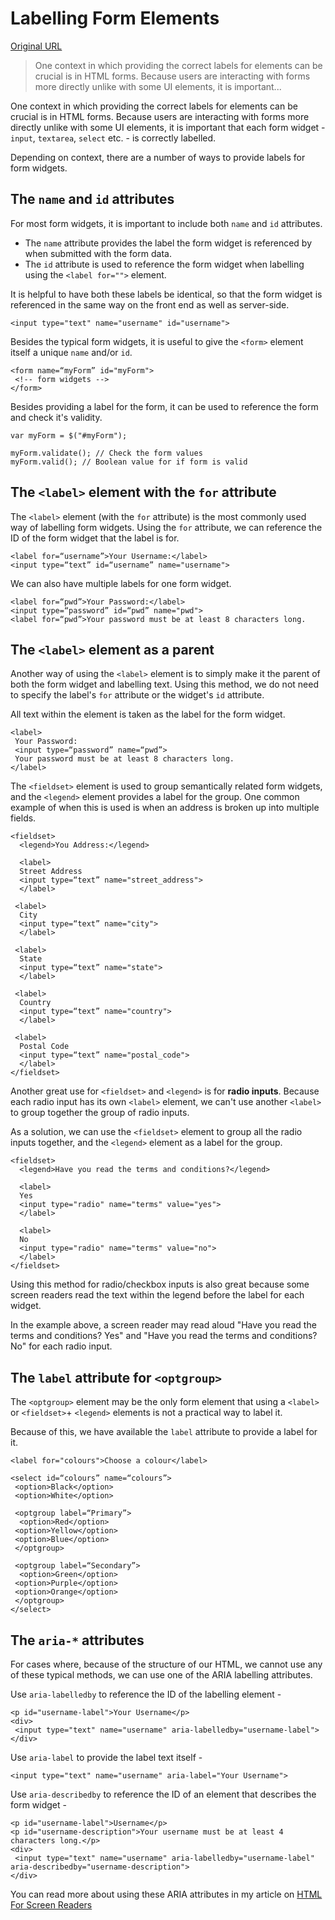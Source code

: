 # Labelling Form Elements

[Original URL](http://bitsofco.de/labelling-form-elements/)

> One context in which providing the correct labels for elements can be crucial is in HTML forms. Because users are interacting with forms more directly unlike with some UI elements, it is important...

One context in which providing the correct labels for elements can be crucial is in HTML forms. Because users are interacting with forms more directly unlike with some UI elements, it is important that each form widget - `input`, `textarea`, `select` etc. - is correctly labelled.

Depending on context, there are a number of ways to provide labels for form widgets.

## The `name` and `id` attributes

For most form widgets, it is important to include both `name` and `id` attributes.

- The `name` attribute provides the label the form widget is referenced by when submitted with the form data.
- The `id` attribute is used to reference the form widget when labelling using the `<label for="">` element.

It is helpful to have both these labels be identical, so that the form widget is referenced in the same way on the front end as well as server-side.

```
<input type="text" name="username" id="username"> 
```

Besides the typical form widgets, it is useful to give the `<form>` element itself a unique `name` and/or `id`.

```
<form name=“myForm” id="myForm"> 
 <!-- form widgets -->
</form> 
```

Besides providing a label for the form, it can be used to reference the form and check it's validity.

```
var myForm = $("#myForm");

myForm.validate(); // Check the form values 
myForm.valid(); // Boolean value for if form is valid 
```

## The `<label>` element with the `for` attribute

The `<label>` element (with the `for` attribute) is the most commonly used way of labelling form widgets. Using the `for` attribute, we can reference the ID of the form widget that the label is for.

```
<label for=“username”>Your Username:</label> 
<input type=“text” id=“username” name="username"> 
```

We can also have multiple labels for one form widget.

```
<label for=“pwd”>Your Password:</label> 
<input type=“password” id=“pwd” name="pwd"> 
<label for=“pwd”>Your password must be at least 8 characters long. 
```

## The `<label>` element as a parent

Another way of using the `<label>` element is to simply make it the parent of both the form widget and labelling text. Using this method, we do not need to specify the label's `for` attribute or the widget's `id` attribute.

All text within the element is taken as the label for the form widget.

```
<label> 
 Your Password:
 <input type=“password” name=“pwd”>
 Your password must be at least 8 characters long.
</label> 
```

The `<fieldset>` element is used to group semantically related form widgets, and the `<legend>` element provides a label for the group. One common example of when this is used is when an address is broken up into multiple fields.

```
<fieldset> 
  <legend>You Address:</legend>

  <label>
  Street Address
  <input type=“text” name="street_address">
  </label>

 <label>
  City
  <input type=“text” name="city">
  </label>

 <label>
  State
  <input type=“text” name="state">
  </label>

 <label>
  Country
  <input type=“text” name="country">
  </label>

 <label>
  Postal Code
  <input type=“text” name="postal_code">
  </label>
</fieldset> 
```

Another great use for `<fieldset>` and `<legend>` is for **radio inputs**. Because each radio input has its own `<label>` element, we can't use another `<label>` to group together the group of radio inputs.

As a solution, we can use the `<fieldset>` element to group all the radio inputs together, and the `<legend>` element as a label for the group.

```
<fieldset> 
  <legend>Have you read the terms and conditions?</legend>

  <label>
  Yes
  <input type="radio" name="terms" value="yes">
  </label>

  <label>
  No
  <input type="radio" name="terms" value="no">
  </label>
</fieldset> 
```

Using this method for radio/checkbox inputs is also great because some screen readers read the text within the legend before the label for each widget.

In the example above, a screen reader may read aloud "Have you read the terms and conditions? Yes" and "Have you read the terms and conditions? No" for each radio input.

## The `label` attribute for `<optgroup>`

The `<optgroup>` element may be the only form element that using a `<label>` or `<fieldset>`+ `<legend>` elements is not a practical way to label it.

Because of this, we have available the `label` attribute to provide a label for it.

```
<label for="colours">Choose a colour</label>

<select id=“colours” name=“colours”> 
 <option>Black</option>
 <option>White</option>

 <optgroup label=“Primary”>
  <option>Red</option>
 <option>Yellow</option>
 <option>Blue</option>
 </optgroup>

 <optgroup label=“Secondary”>
  <option>Green</option>
 <option>Purple</option>
 <option>Orange</option>
 </optgroup>
</select> 
```

## The `aria-*` attributes

For cases where, because of the structure of our HTML, we cannot use any of these typical methods, we can use one of the ARIA labelling attributes.

Use `aria-labelledby` to reference the ID of the labelling element -

```
<p id="username-label">Your Username</p> 
<div> 
 <input type="text" name="username" aria-labelledby="username-label">
</div> 
```

Use `aria-label` to provide the label text itself -

```
<input type="text" name="username" aria-label="Your Username"> 
```

Use `aria-describedby` to reference the ID of an element that describes the form widget -

```
<p id="username-label">Username</p> 
<p id="username-description">Your username must be at least 4 characters long.</p> 
<div> 
 <input type="text" name="username" aria-labelledby="username-label" aria-describedby="username-description">
</div> 
```

You can read more about using these ARIA attributes in my article on [HTML For Screen Readers](http://bitsofco.de/html-for-screen-readers-labelling-elements/)
